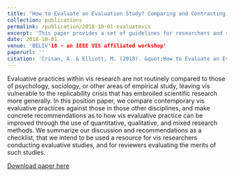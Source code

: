 ```yaml
---
title: "How to Evaluate an Evaluation Study? Comparing and Contrasting Practices in Vis with Those of Other Disciplines"
collection: publications
permalink: /publication/2018-10-01-evaluatevis
excerpt: 'This paper provides a set of guidelines for researchers and reviewers to consider in conducting and reading user evaluation studies.'
date: 2018-10-01
venue: 'BELIV'18 - an IEEE VIS affiliated workshop'
paperurl: ''
citation: 'Crisan, A. & Elliott, M. (2018). &quot;How to Evaluate an Evaluation Study? Comparing and Contrasting Practices in Vis with Those of Other Disciplines.&quot; <i>BELIV '18</i>.'
---
```

Evaluative practices within vis research are not routinely compared to those of psychology, sociology, or other areas of empirical study,
leaving vis vulnerable to the replicability crisis that has embroiled scientific research more generally. In this position paper, we compare contemporary vis evaluative practices against those in those other disciplines, and make concrete recommendations as to how vis
evaluative practice can be improved through the use of quantitative, qualitative, and mixed research methods. We summarize our discussion and recommendations as a checklist, that we intend to be used a resource for vis researchers conducting evaluative studies, and for
reviewers evaluating the merits of such studies.

[Download paper here](https://amcrisan.github.io/assets/files/papers/beliv-2018.pdf)
